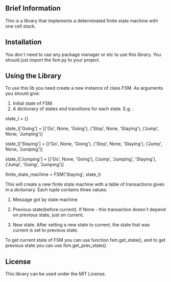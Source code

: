 ## Brief Information
This is a library that implements a determinated finite state machine with one cell stack.
## Installation
You don`t need to use any package manager or etc to use this library. You should just import
the fsm.py to your project.
## Using the Library
To use this lib you need create a new instance of class FSM.
As arguments you should give:
1) Initial state of FSM.
2) A dictionary of states and transitions for each state.
E.g. : 

state_l = {}

state_l['Going'] = [('Go', None, 'Going'), ('Stop', None, 'Staying'), ('Jump', None, 'Jumping')]

state_l['Staying'] = [('Go', None, 'Going'), ('Stop', None, 'Staying'), ('Jump', None, 'Jumping')]

state_l['Jumping'] = [('Go', None, 'Going'), ('Jump', 'Jumping', 'Staying'), ('Jump', 'Going', 'Jumping')]

finite_state_machine = FSM('Staying', state_l)

This will create a new finite state machine with a table of transactions given in a dictionary.
Each tuple contains three values:

1) Message got by state machine

2) Previous state(before current). If None - this transaction doesn`t depend on previous state, just on current.

3) New state. After setting a new state to current, the state that was current is set to previous state.

To get current state of FSM you can use function fsm.get_state(), and to get previous state you can use
fsm.get_prev_state().

## License
This library can be used under the MIT License.